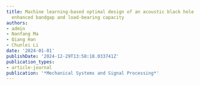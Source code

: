 ```yaml
---
title: Machine learning-based optimal design of an acoustic black hole metaplate for
  enhanced bandgap and load-bearing capacity
authors:
- admin
- Nanfang Ma
- Qiang Han
- Chunlei Li
date: '2024-01-01'
publishDate: '2024-12-29T13:58:18.033741Z'
publication_types:
- article-journal
publication: '*Mechanical Systems and Signal Processing*'
---
```

